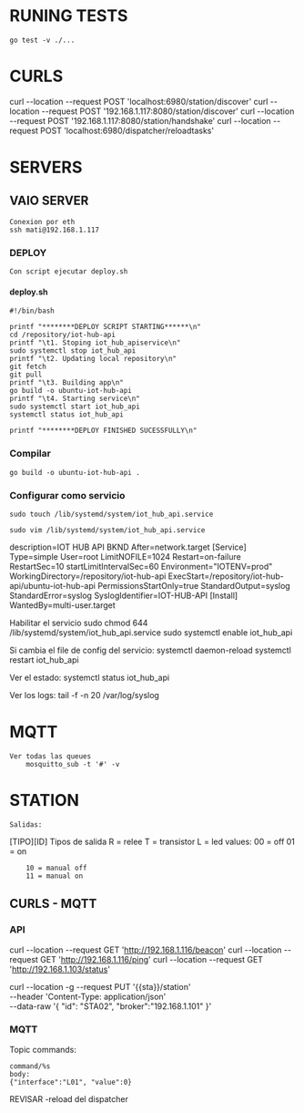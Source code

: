 # RUNING TESTS
    go test -v ./...

# CURLS
curl --location --request POST 'localhost:6980/station/discover'
curl --location --request POST '192.168.1.117:8080/station/discover'
curl --location --request POST '192.168.1.117:8080/station/handshake'
curl --location --request POST 'localhost:6980/dispatcher/reloadtasks'

# SERVERS
## VAIO SERVER
    Conexion por eth
    ssh mati@192.168.1.117

### DEPLOY

    Con script ejecutar deploy.sh


####  deploy.sh
    #!/bin/bash

    printf "********DEPLOY SCRIPT STARTING******\n"
    cd /repository/iot-hub-api
    printf "\t1. Stoping iot_hub_apiservice\n"
    sudo systemctl stop iot_hub_api
    printf "\t2. Updating local repository\n"
    git fetch
    git pull
    printf "\t3. Building app\n"
    go build -o ubuntu-iot-hub-api
    printf "\t4. Starting service\n"
    sudo systemctl start iot_hub_api
    systemctl status iot_hub_api

    printf "********DEPLOY FINISHED SUCESSFULLY\n"

### Compilar
    go build -o ubuntu-iot-hub-api .

### Configurar como servicio
    sudo touch /lib/systemd/system/iot_hub_api.service

    sudo vim /lib/systemd/system/iot_hub_api.service

description=IOT HUB API BKND
After=network.target
[Service]
Type=simple
User=root
LimitNOFILE=1024
Restart=on-failure
RestartSec=10
startLimitIntervalSec=60
Environment="IOTENV=prod"
WorkingDirectory=/repository/iot-hub-api
ExecStart=/repository/iot-hub-api/ubuntu-iot-hub-api
PermissionsStartOnly=true
StandardOutput=syslog
StandardError=syslog
SyslogIdentifier=IOT-HUB-API
[Install]
WantedBy=multi-user.target

Habilitar el servicio
    sudo chmod 644 /lib/systemd/system/iot_hub_api.service
    sudo systemctl enable iot_hub_api

Si cambia el file de config del servicio:
    systemctl daemon-reload
    systemctl restart iot_hub_api

Ver el estado:
systemctl status iot_hub_api

Ver los logs:
tail -f -n 20 /var/log/syslog

# MQTT
    Ver todas las queues
        mosquitto_sub -t '#' -v    
# STATION 
    Salidas:
   [TIPO][ID]
   Tipos de salida
        R = relee
        T = transistor
        L = led
   values:
        00 = off
        01 = on

        10 = manual off
        11 = manual on


## CURLS - MQTT

### API
curl --location --request GET 'http://192.168.1.116/beacon'
curl --location --request GET 'http://192.168.1.116/ping'
curl --location --request GET 'http://192.168.1.103/status'

curl --location -g --request PUT '{{sta}}/station' \
--header 'Content-Type: application/json' \
--data-raw '{
    "id": "STA02",
    "broker":"192.168.1.101"
}'

### MQTT

Topic commands:

    command/%s
    body:
    {"interface":"L01", "value":0}


REVISAR 
-reload del dispatcher
